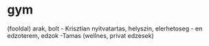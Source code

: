 # gym



(fooldal)
arak, bolt - Krisztian
nyitvatartas, helyszin, elerhetoseg - en
edzoterem, edzok -Tamas
(wellnes, privat edzesek)